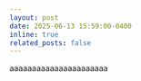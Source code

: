 ```yaml
---
layout: post
date: 2025-06-13 15:59:00-0400
inline: true
related_posts: false
---
```

aaaaaaaaaaaaaaaaaaaaaa
